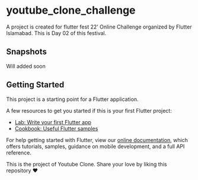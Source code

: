 # youtube_clone_challenge

A project is created for flutter fest 22' Online Challenge organized by Flutter Islamabad.
This is Day 02 of this festival. 

## Snapshots

<!-- ![Screenshot_1645354694](https://user-images.githubusercontent.com/77886136/154839434-b8d7131a-cb1f-46f3-a178-3ff9b2dc87bf.png) ![Screenshot_1645354689](https://user-images.githubusercontent.com/77886136/154839436-a60fe9e9-990a-463c-b34d-15b63f9ca026.png)
 -->
Will added soon
## Getting Started

This project is a starting point for a Flutter application.

A few resources to get you started if this is your first Flutter project:

- [Lab: Write your first Flutter app](https://flutter.dev/docs/get-started/codelab)
- [Cookbook: Useful Flutter samples](https://flutter.dev/docs/cookbook)

For help getting started with Flutter, view our
[online documentation](https://flutter.dev/docs), which offers tutorials,
samples, guidance on mobile development, and a full API reference.



This is the project of Youtube Clone.
Share your love by liking this repository ❤️
